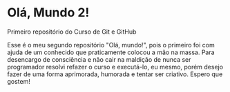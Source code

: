 # Olá, Mundo 2!
 Primeiro repositório do Curso de Git e GitHub

 Esse é o meu segundo repositório "Olá, mundo!", pois o primeiro foi com ajuda de um conhecido que praticamente colocou a mão na massa. Para desencargo de consciência e não cair na maldição de nunca ser programador resolvi refazer o curso e executá-lo, eu mesmo, porém desejo fazer de uma forma aprimorada, humorada e tentar ser criativo. Espero que gostem!
